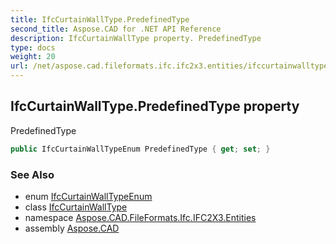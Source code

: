 ```yaml
---
title: IfcCurtainWallType.PredefinedType
second_title: Aspose.CAD for .NET API Reference
description: IfcCurtainWallType property. PredefinedType
type: docs
weight: 20
url: /net/aspose.cad.fileformats.ifc.ifc2x3.entities/ifccurtainwalltype/predefinedtype/
---
```

## IfcCurtainWallType.PredefinedType property

PredefinedType

```csharp
public IfcCurtainWallTypeEnum PredefinedType { get; set; }
```

### See Also

* enum [IfcCurtainWallTypeEnum](../../../aspose.cad.fileformats.ifc.ifc2x3.types/ifccurtainwalltypeenum/)
* class [IfcCurtainWallType](../)
* namespace [Aspose.CAD.FileFormats.Ifc.IFC2X3.Entities](../../ifccurtainwalltype/)
* assembly [Aspose.CAD](../../../)


